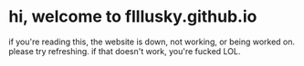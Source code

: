 # hi, welcome to flllusky.github.io
if you're reading this, the website is down, not working, or being worked on. please try refreshing. if that doesn't work, you're fucked LOL.
